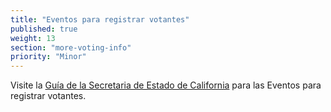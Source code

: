 ```yaml
---
title: "Eventos para registrar votantes"
published: true
weight: 13
section: "more-voting-info"
priority: "Minor"
---
```

Visite la [Guía de la Secretaria de Estado de California](https://www.sos.ca.gov/elections/publications-and-resources/guide-vr-drives/) para las Eventos para registrar votantes.
